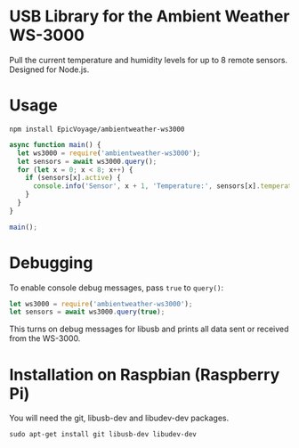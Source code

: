 # USB Library for the Ambient Weather WS-3000
Pull the current temperature and humidity levels for up to 8 remote sensors. Designed for Node.js.

# Usage
```shell
npm install EpicVoyage/ambientweather-ws3000
```

```javascript
async function main() {
  let ws3000 = require('ambientweather-ws3000');
  let sensors = await ws3000.query();
  for (let x = 0; x < 8; x++) {
    if (sensors[x].active) {
      console.info('Sensor', x + 1, 'Temperature:', sensors[x].temperature + '°C, Humidity:', sensors[x].humidity + '%');
    }
  }
}

main();
```

# Debugging
To enable console debug messages, pass `true` to `query()`:
```javascript
let ws3000 = require('ambientweather-ws3000');
let sensors = await ws3000.query(true);
```
This turns on debug messages for libusb and prints all data sent or received from the WS-3000.

# Installation on Raspbian (Raspberry Pi)
You will need the git, libusb-dev and libudev-dev packages.

```shell
sudo apt-get install git libusb-dev libudev-dev
```
